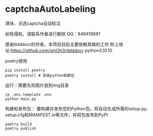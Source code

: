 # captchaAutoLabeling
滑块、点选captcha自动标注

如有侵权，请联系作者进行删除 QQ：848416881

感谢ddddocr的作者，本项目目前主要依赖其做的工作
附上地址:https://github.com/sml2h3/ddddocr
python3.10.10

poetry使用
```
pip install poetry
poetry install # 安装python依赖包

```
运行：需要先将图片放到img目录
```
cp .env.template .env
python main.py
```

构建和发布包：
要构建并发布您的Python包，将自动生成所需的setup.py、setup.cfg和MANIFEST.in等文件，并将包发布到PyPI
```
poetry build
poetry publish
```
